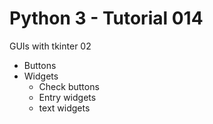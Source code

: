# Python 3 - Tutorial 014

GUIs with tkinter 02
  - Buttons
  - Widgets
    - Check buttons
    - Entry widgets
    - text widgets